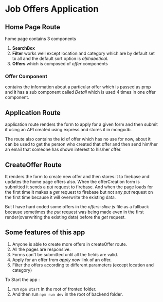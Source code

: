# Job Offers Application

## Home Page Route

home page contains 3 components

1. **SearchBox**
2. **Filter** works well except location and category which are by default set to all and the default sort option is *alphabetical*.
3. **Offers** which is composed of *offer* components

### Offer Component

contains the information about a particular offer which is passed as prop and it has a sub component called *Detail* which is used 4 times in one offer component.

## Application Route

application route renders the form to apply for a given form and then submit it using an API created using express and  stores it in mongodb.

The route also contains the id of offer which has no use for now, about it can be used to get the person who created that offer and then send him/her an email that someone has shown interest to his/her offer.

## CreateOffer Route

It renders the form to create new offer and then stores it to firebase and updates the home page offers also.
When the offerCreation form is submitted it sends a *put* request to firebase. And when the page loads for the first time it makes a *get* request to firebase but not any *put* request on the first time because it will overwrite the existing data.

But I have hard coded some offers in the *offers-slice.js* file as a fallback because sometimes the *put* request was being made even in the first render(overwriting the existing data) before the *get* request.


## Some features of this app

1. Anyone is able to create more offers in createOffer route.
2. All the pages are responsive.
3. Forms can't be submitted until all the fields are valid.
4. Apply for an offer from *apply now* link of an offer.
5. Filter the offers according to different parameters (except location and category)

To Start the app :

1. run `npm start` in the root of fronted folder.
2. And then run `npm run dev` in the root of backend folder.